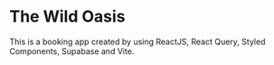 # The Wild Oasis

This is a booking app created by using ReactJS, React Query, Styled Components, Supabase and Vite.

